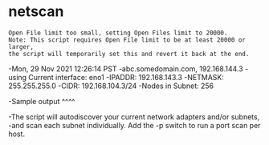 # netscan

    Open File limit too small, setting Open Files limit to 20000.
    Note: This script requires Open File limit to be at least 20000 or larger, 
    the script will temporarily set this and revert it back at the end.

-Mon, 29 Nov 2021 12:26:14 PST
-abc.somedomain.com, 192.168.144.3
-using Current interface: eno1
  -IPADDR: 192.168.143.3
  -NETMASK: 255.255.255.0
  -CIDR: 192.168.104.3/24
  -Nodes in Subnet: 256

-Sample output ^^^^

  -The script will autodiscover your current network adapters and/or subnets,
  -and scan each subnet individually. Add the -p switch to run a port scan per host.


